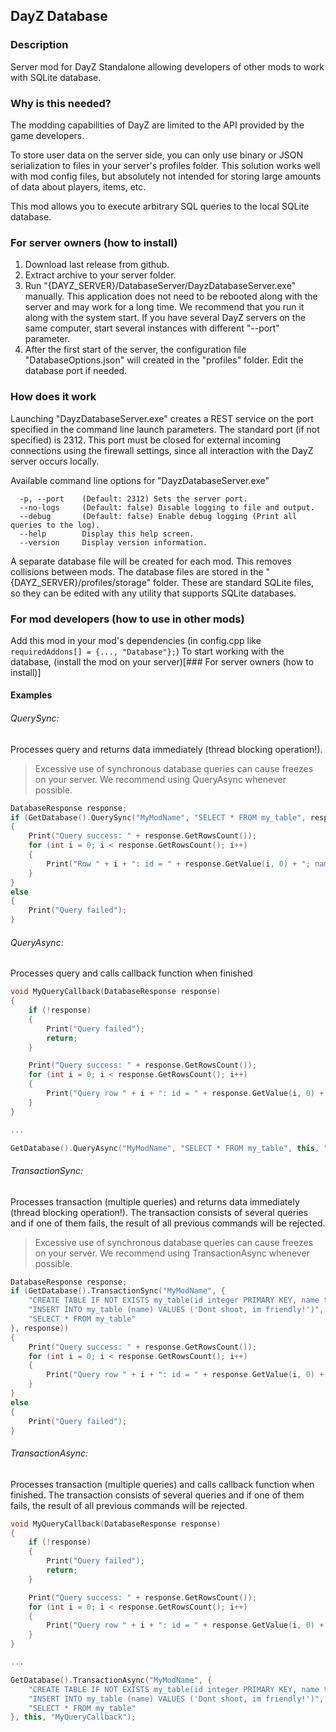 ## DayZ Database

### Description

Server mod for DayZ Standalone allowing developers of other mods to work with SQLite database.


### Why is this needed?

The modding capabilities of DayZ are limited to the API provided by the game developers.

To store user data on the server side, you can only use binary or JSON serialization to files in your server's profiles folder. This solution works well with mod config files, but absolutely not intended for storing large amounts of data about players, items, etc.

This mod allows you to execute arbitrary SQL queries to the local SQLite database.


### For server owners (how to install)

1. Download last release from github.
2. Extract archive to your server folder.
3. Run "{DAYZ_SERVER}/DatabaseServer/DayzDatabaseServer.exe" manually. This application does not need to be rebooted along with the server and may work for a long time. We recommend that you run it along with the system start. If you have several DayZ servers on the same computer, start several instances with different "--port" parameter.
4. After the first start of the server, the configuration file "DatabaseOptions.json" will created in the "profiles" folder. Edit the database port if needed.


### How does it work

Launching "DayzDatabaseServer.exe" creates a REST service on the port specified in the command line launch parameters. 
The standard port (if not specified) is 2312. 
This port must be closed for external incoming connections using the firewall settings, since all interaction with the DayZ server occurs locally.

Available command line options for "DayzDatabaseServer.exe"
```
  -p, --port    (Default: 2312) Sets the server port.
  --no-logs     (Default: false) Disable logging to file and output.
  --debug       (Default: false) Enable debug logging (Print all queries to the log).
  --help        Display this help screen.
  --version     Display version information.
```

A separate database file will be created for each mod. 
This removes collisions between mods. The database files are stored in the "{DAYZ_SERVER}/profiles/storage" folder. 
These are standard SQLite files, so they can be edited with any utility that supports SQLite databases.


### For mod developers (how to use in other mods)

Add this mod in your mod's dependencies (in config.cpp like ```requiredAddons[] = {..., "Database"};```)
To start working with the database, (install the mod on your server)[### For server owners (how to install)]

#### Examples

###### QuerySync:
Processes query and returns data immediately (thread blocking operation!).
> Excessive use of synchronous database queries can cause freezes on your server. We recommend using QueryAsync whenever possible.
```C++
DatabaseResponse response;
if (GetDatabase().QuerySync("MyModName", "SELECT * FROM my_table", response))
{
	Print("Query success: " + response.GetRowsCount());
	for (int i = 0; i < response.GetRowsCount(); i++) 
	{
		Print("Row " + i + ": id = " + response.GetValue(i, 0) + "; name = " + response.GetValue(i, 1));
	}
}
else
{
	Print("Query failed");
}
```


###### QueryAsync:
Processes query and calls callback function when finished
```C++
void MyQueryCallback(DatabaseResponse response)
{
	if (!response)
	{
		Print("Query failed");
		return;
	}

	Print("Query success: " + response.GetRowsCount());
	for (int i = 0; i < response.GetRowsCount(); i++) 
	{
		Print("Query row " + i + ": id = " + response.GetValue(i, 0) + "; name = " + response.GetValue(i, 1));
	}
}

...

GetDatabase().QueryAsync("MyModName", "SELECT * FROM my_table", this, "MyQueryCallback");
```


###### TransactionSync:
Processes transaction (multiple queries) and returns data immediately (thread blocking operation!).
The transaction consists of several queries and if one of them fails, the result of all previous commands will be rejected.
> Excessive use of synchronous database queries can cause freezes on your server. We recommend using TransactionAsync whenever possible.
```C++
DatabaseResponse response;
if (GetDatabase().TransactionSync("MyModName", {
	"CREATE TABLE IF NOT EXISTS my_table(id integer PRIMARY KEY, name text NOT NULL)"
	"INSERT INTO my_table (name) VALUES ('Dont shoot, im friendly!')",
	"SELECT * FROM my_table"
}, response))
{
	Print("Query success: " + response.GetRowsCount());
	for (int i = 0; i < response.GetRowsCount(); i++) 
	{
		Print("Query row " + i + ": id = " + response.GetValue(i, 0) + "; name = " + response.GetValue(i, 1));
	}
}
else
{
	Print("Query failed");
}
```


###### TransactionAsync:
Processes transaction (multiple queries) and calls callback function when finished.
The transaction consists of several queries and if one of them fails, the result of all previous commands will be rejected.
```C++
void MyQueryCallback(DatabaseResponse response)
{
	if (!response)
	{
		Print("Query failed");
		return;
	}

	Print("Query success: " + response.GetRowsCount());
	for (int i = 0; i < response.GetRowsCount(); i++) 
	{
		Print("Query row " + i + ": id = " + response.GetValue(i, 0) + "; name = " + response.GetValue(i, 1));
	}
}

...

GetDatabase().TransactionAsync("MyModName", {
	"CREATE TABLE IF NOT EXISTS my_table(id integer PRIMARY KEY, name text NOT NULL)"
	"INSERT INTO my_table (name) VALUES ('Dont shoot, im friendly!')",
	"SELECT * FROM my_table"
}, this, "MyQueryCallback");
```
